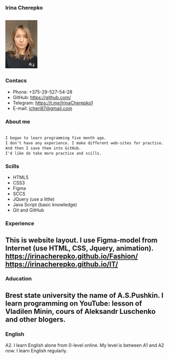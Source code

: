 ### Irina Cherepko

![](img_100.png)
---

### Contacs


* Phone: +375-29-527-54-28
* GitHub: https://github.com/
* Telegram: https://t.me/IrinaCherepko1
* E-mail: icheri87@gmail.com


### About me

```

I began to learn programming five month ago.
I don't have any experience. I make different web-sites for practice. And then I save them into GitHub.
I'd like do take more practice and scills.

```

### Scills

* HTML5
* CSS3
* Figma
* SCCS
* JQuery (use a little)
* Java Script (basic knowledge)
* Git and GitHub

### Experience

This is website layout. I use Figma-model from Internet (use HTML, CSS, Jquery, animation).
https://irinacherepko.github.io/Fashion/ 
https://irinacherepko.github.io/IT/
---

### Aducation

Brest state university the name of A.S.Pushkin.
I learn programming on YouTube: lesson of Vladilen Minin, cours of Aleksandr Luschenko and other blogers.
---
### English


A2. I learn English alone from 0-level online. My level is between A1 and A2 now. I learn English regularly.